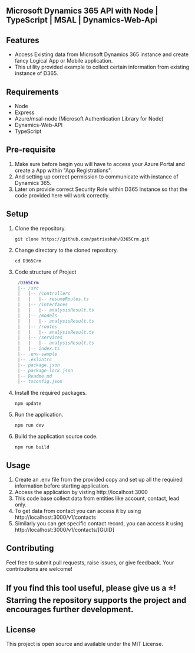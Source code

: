 ## Microsoft Dynamics 365 API with Node | TypeScript | MSAL | Dynamics-Web-Api

## Features

- Access Existing data from Microsoft Dynamics 365 instance and create fancy Logical App or Mobile application.
- This utility provided example to collect certain information from existing instance of D365.

## Requirements

- Node
- Express
- Azure/msal-node (Microsoft Authentication Library for Node)
- Dynamics-Web-API
- TypeScript

## Pre-requisite

1. Make sure before begin you will have to access your Azure Portal and create a App within "App Registrations".
2. And setting up correct permission to communicate with instance of Dynamics 365.
3. Later on provide correct Security Role within D365 Instance so that the code provided here will work correctly.

## Setup

1. Clone the repository.

   ```
   git clone https://github.com/patrixshah/D365Crm.git
   ```

2. Change directory to the cloned repository.

   ```
   cd D365Crm
   ```

3. Code structure of Project

   ```lua
    /D365Crm
    |-- /src
    |   |-- /controllers
    |   |   |-- resumeRoutes.ts
    |   |-- /interfaces
    |   |   |-- analysisResult.ts
    |   |-- /models
    |   |   |-- analysisResult.ts
    |   |-- /routes
    |   |   |-- analysisResult.ts
    |   |-- /services
    |   |   |-- analysisResult.ts
    |   |-- index.ts
    |-- .env-sample
    |-- .eslintrc
    |-- package.json
    |-- package-lock.json
    |-- Readme.md
    |-- tsconfig.json
   ```
4. Install the required packages.

   ```
   npm update
   ```
5. Run the application.

   ```
   npm run dev
   ```

6. Build the application source code.

   ```
   npm run build
   ```

## Usage

1. Create an .env file from the provided copy and set up all the required information before starting application.
2. Access the application by visting http://localhost:3000
3. This code base collect data from entities like account, contact, lead only.
4. To get data from contact you can access it by using http://localhost:3000/v1/contacts
5. Similarly you can get specific contact record, you can access it using http://localhost:3000/v1/contacts/[GUID]


## Contributing

Feel free to submit pull requests, raise issues, or give feedback. Your contributions are welcome!

## If you find this tool useful, please give us a ⭐! Starring the repository supports the project and encourages further development.

## License

This project is open source and available under the MIT License.
